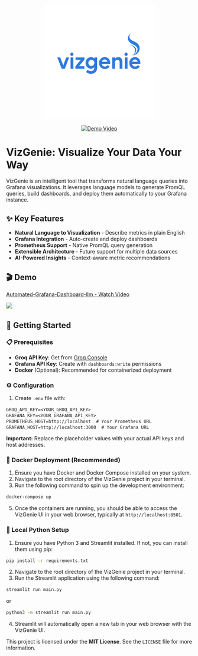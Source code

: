 <div align="center">
  <img src="https://raw.githubusercontent.com/vsion-x/vizgenie/main/assets/vizgenielogo.svg" alt="VizGenie Logo" width="300"/>
  
  [![Demo Video](https://img.shields.io/badge/Watch-Demo_Video-blue)](https://www.loom.com/share/d4ebd415de14413faf23a928a728ccf9?sid=da9cec9a-849e-4954-89b0-3a77f2b7e6d2)
</div>

# VizGenie: Visualize Your Data Your Way

VizGenie is an intelligent tool that transforms natural language queries into Grafana visualizations. It leverages language models to generate PromQL queries, build dashboards, and deploy them automatically to your Grafana instance.

## ✨ Key Features

* **Natural Language to Visualization** - Describe metrics in plain English
* **Grafana Integration** - Auto-create and deploy dashboards
* **Prometheus Support** - Native PromQL query generation
* **Extensible Architecture** - Future support for multiple data sources
* **AI-Powered Insights** - Context-aware metric recommendations

## 🎬 Demo

<div>
    <a href="https://www.loom.com/share/d4ebd415de14413faf23a928a728ccf9">
      <p>Automated-Grafana-Dashboard-llm - Watch Video</p>
    </a>
    <a href="https://www.loom.com/share/d4ebd415de14413faf23a928a728ccf9">
      <img style="max-width:300px;" src="https://cdn.loom.com/sessions/thumbnails/d4ebd415de14413faf23a928a728ccf9-101b13f5c63868b2-full-play.gif">
    </a>
</div>

## 🚀 Getting Started

### 📋 Prerequisites

- **Groq API Key**: Get from [Groq Console](https://console.groq.com/)
- **Grafana API Key**: Create with `dashboards:write` permissions
- **Docker** (Optional): Recommended for containerized deployment

### ⚙️ Configuration

1. Create `.env` file with:
```env
GROQ_API_KEY=<YOUR_GROQ_API_KEY>
GRAFANA_KEY=<YOUR_GRAFANA_API_KEY>
PROMETHEUS_HOST=http://localhost  # Your Prometheus URL
GRAFANA_HOST=http://localhost:3000  # Your Grafana URL
```

**Important:** Replace the placeholder values with your actual API keys and host addresses.

### 🐳 Docker Deployment (Recommended)

1. Ensure you have Docker and Docker Compose installed on your system. 
2. Navigate to the root directory of the VizGenie project in your terminal. 
3. Run the following command to spin up the development environment: 
```bash 
docker-compose up 
```
5. Once the containers are running, you should be able to access the VizGenie UI in your web browser, typically at `http://localhost:8501`.

### 🐍 Local Python Setup
1. Ensure you have Python 3 and Streamlit installed. If not, you can install them using pip: 
```bash 
pip install -r requirements.txt 
```
2. Navigate to the root directory of the VizGenie project in your terminal. 
3. Run the Streamlit application using the following command:

```bash 
streamlit run main.py 
``` 
or 
```bash 
python3 -m streamlit run main.py 
```

4. Streamlit will automatically open a new tab in your web browser with the VizGenie UI.

This project is licensed under the **MIT License**. See the `LICENSE` file for more information.
